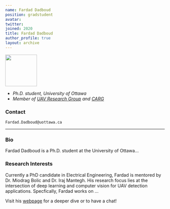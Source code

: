 ```yaml
---
name: Fardad Dadboud
position: gradstudent
avatar:
twitter:
joined: 2020
title: Fardad Dadboud
author_profile: true
layout: archive
---
```


<img width="100" src="{{site.baseurl}}/images/people/{{page.avatar}}" data-action="zoom">

- _Ph.D. student, University of Ottawa_<br>
- _Member of [UAV Research Group](https://carg-uottawa.github.io/uav/) and [CARG](https://carg-uottawa.github.io/)_


### Contact

<i class="fa fa-envelope-o"></i>  `Fardad.Dadboud@uottawa.ca`<br>

<hr>

### Bio

Fardad Dadboud is a Ph.D. student at the University of Ottawa...

### Research Interests

Currently a PhD candidate in Electrical Engineering, Fardad is mentored by Dr. Miodrag Bolic and Dr. Iraj Mantegh. His research focus lies at the intersection of deep learning and computer vision for UAV detection applications. Specfically, Fardad works on ...


Visit his [webpage]() for a deeper dive or to have a chat!
